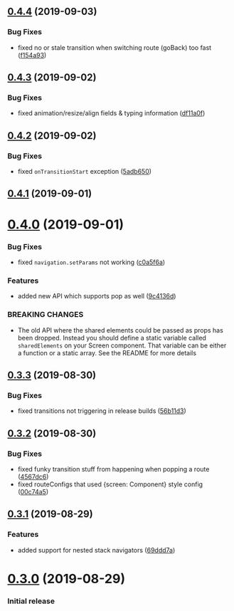 ## [0.4.4](https://github.com/IjzerenHein/react-navigation-sharedelement/compare/v0.4.3...v0.4.4) (2019-09-03)


### Bug Fixes

* fixed no or stale transition when switching route (goBack) too fast ([f154a93](https://github.com/IjzerenHein/react-navigation-sharedelement/commit/f154a93))



## [0.4.3](https://github.com/IjzerenHein/react-navigation-sharedelement/compare/v0.4.2...v0.4.3) (2019-09-02)


### Bug Fixes

* fixed animation/resize/align fields & typing information ([df11a0f](https://github.com/IjzerenHein/react-navigation-sharedelement/commit/df11a0f))



## [0.4.2](https://github.com/IjzerenHein/react-navigation-sharedelement/compare/v0.4.1...v0.4.2) (2019-09-02)


### Bug Fixes

* fixed `onTransitionStart` exception ([5adb650](https://github.com/IjzerenHein/react-navigation-sharedelement/commit/5adb650))



## [0.4.1](https://github.com/IjzerenHein/react-navigation-sharedelement/compare/v0.4.0...v0.4.1) (2019-09-01)



# [0.4.0](https://github.com/IjzerenHein/react-navigation-sharedelement/compare/v0.3.3...v0.4.0) (2019-09-01)


### Bug Fixes

* fixed `navigation.setParams` not working ([c0a5f6a](https://github.com/IjzerenHein/react-navigation-sharedelement/commit/c0a5f6a))


### Features

* added new API which supports pop as well ([9c4136d](https://github.com/IjzerenHein/react-navigation-sharedelement/commit/9c4136d))


### BREAKING CHANGES

* The old API where the shared elements could be passed as props has been dropped. Instead you should define a static variable called `sharedElements` on your Screen component. That variable can be either a function or a static array. See the README for more details



## [0.3.3](https://github.com/IjzerenHein/react-navigation-sharedelement/compare/v0.3.2...v0.3.3) (2019-08-30)


### Bug Fixes

* fixed transitions not triggering in release builds ([56b11d3](https://github.com/IjzerenHein/react-navigation-sharedelement/commit/56b11d3))



## [0.3.2](https://github.com/IjzerenHein/react-navigation-sharedelement/compare/v0.3.1...v0.3.2) (2019-08-30)


### Bug Fixes

* fixed funky transition stuff from happening when popping a route ([4567dc6](https://github.com/IjzerenHein/react-navigation-sharedelement/commit/4567dc6))
* fixed routeConfigs that used {screen: Component} style config ([00c74a5](https://github.com/IjzerenHein/react-navigation-sharedelement/commit/00c74a5))



## [0.3.1](https://github.com/IjzerenHein/react-navigation-sharedelement/compare/v0.3.0...v0.3.1) (2019-08-29)


### Features

* added support for nested stack navigators ([69ddd7a](https://github.com/IjzerenHein/react-navigation-sharedelement/commit/69ddd7a))



# [0.3.0](https://github.com/IjzerenHein/react-navigation-sharedelement/compare/v0.2.1...v0.3.0) (2019-08-29)


### Initial release
